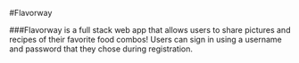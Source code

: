 #Flavorway

###Flavorway is a full stack web app that allows users to share pictures and recipes of their favorite food combos! Users can sign in using a username and password that they chose during registration.